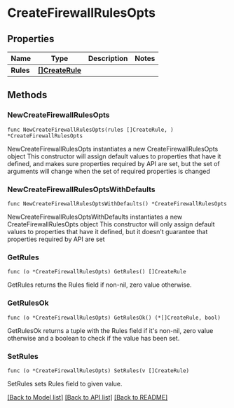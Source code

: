 # CreateFirewallRulesOpts

## Properties

Name | Type | Description | Notes
------------ | ------------- | ------------- | -------------
**Rules** | [**[]CreateRule**](CreateRule.md) |  | 

## Methods

### NewCreateFirewallRulesOpts

`func NewCreateFirewallRulesOpts(rules []CreateRule, ) *CreateFirewallRulesOpts`

NewCreateFirewallRulesOpts instantiates a new CreateFirewallRulesOpts object
This constructor will assign default values to properties that have it defined,
and makes sure properties required by API are set, but the set of arguments
will change when the set of required properties is changed

### NewCreateFirewallRulesOptsWithDefaults

`func NewCreateFirewallRulesOptsWithDefaults() *CreateFirewallRulesOpts`

NewCreateFirewallRulesOptsWithDefaults instantiates a new CreateFirewallRulesOpts object
This constructor will only assign default values to properties that have it defined,
but it doesn't guarantee that properties required by API are set

### GetRules

`func (o *CreateFirewallRulesOpts) GetRules() []CreateRule`

GetRules returns the Rules field if non-nil, zero value otherwise.

### GetRulesOk

`func (o *CreateFirewallRulesOpts) GetRulesOk() (*[]CreateRule, bool)`

GetRulesOk returns a tuple with the Rules field if it's non-nil, zero value otherwise
and a boolean to check if the value has been set.

### SetRules

`func (o *CreateFirewallRulesOpts) SetRules(v []CreateRule)`

SetRules sets Rules field to given value.



[[Back to Model list]](../README.md#documentation-for-models) [[Back to API list]](../README.md#documentation-for-api-endpoints) [[Back to README]](../README.md)


